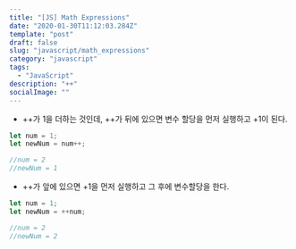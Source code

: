 ```yaml
---
title: "[JS] Math Expressions"
date: "2020-01-30T11:12:03.284Z"
template: "post"
draft: false
slug: "javascript/math_expressions"
category: "javascript"
tags:
  - "JavaScript"
description: "++"
socialImage: ""
---
```



- ++가 1을 더하는 것인데, ++가 뒤에 있으면 변수 할당을 먼저 실행하고 +1이 된다.

```js
let num = 1;
let newNum = num++;

//num = 2
//newNum = 1
```

- ++가 앞에 있으면 +1을 먼저 실행하고 그 후에 변수할당을 한다.

```js
let num = 1;
let newNum = ++num;

//num = 2
//newNum = 2
```